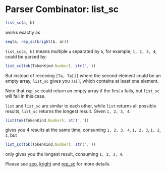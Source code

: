 # Parser Combinator: list_sc

```typescript
list_sc(a, b)
```

works exactly as

```typescript
seq(a, rep_sc(kright(b, a)))
```

`list_sc(a, b)` means multiple `a` separated by `b`, for example, `1, 2, 3, 4`, could be parsed by:

```typescript
list_sc(tok(TokenKind.Number), str(','))
```

But instead of receiving `[Ta, Ta[]]` where the second element could be an empty array,
`list_sc` gives you `Ta[]`, which contains at least one element.

Note that `rep_sc` could return an empty array if the first `a` fails, but `list_sc` will fail in this case.

`list` and `list_sc` are similar to each other, while `list` returns all possible results, `list_sc` returns the longest result. Given `1, 2, 3, 4`:

```typescript
list(tok(TokenKind.Number), str(','))
```

gives you 4 results at the same time, consuming `1, 2, 3, 4`, `1, 2, 3`, `1, 2`, `1`, but

```typescript
list_sc(tok(TokenKind.Number), str(','))
```

only gives you the longest result, consuming `1, 2, 3, 4`.

Please see [seq](./seq.md), [kright](./kright.md) and [rep_sc](./rep.md) for more details.
